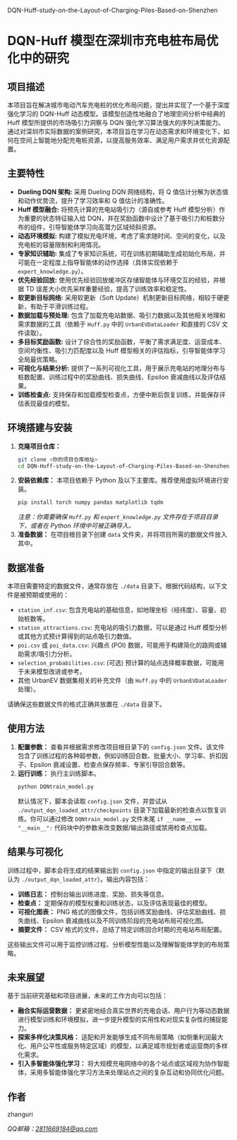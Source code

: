 DQN-Huff-study-on-the-Layout-of-Charging-Piles-Based-on-Shenzhen
# DQN-Huff 模型在深圳市充电桩布局优化中的研究

## 项目描述

本项目旨在解决城市电动汽车充电桩的优化布局问题，提出并实现了一个基于深度强化学习的 DQN-Huff 动态模型。该模型创造性地融合了地理空间分析中经典的 Huff 模型所提供的市场吸引力洞察与 DQN 强化学习算法强大的序列决策能力。通过对深圳市实际数据的案例研究，本项目旨在学习在动态需求和环境变化下，如何在空间上智能地分配充电桩资源，以提高服务效率、满足用户需求并优化资源配置。

## 主要特性

* **Dueling DQN 架构:** 采用 Dueling DQN 网络结构，将 Q 值估计分解为状态值和动作优势流，提升了学习效率和 Q 值估计的准确性。
* **Huff 模型融合:** 将预先计算的充电站吸引力（源自或参考 Huff 模型分析）作为重要的状态特征输入给 DQN，并在奖励函数中设计了基于吸引力和桩数分布的组件，引导智能体学习向高潜力区域倾斜资源。
* **动态环境模拟:** 构建了模拟充电环境，考虑了需求随时间、空间的变化，以及充电桩的容量限制和利用情况。
* **专家知识辅助:** 集成了专家知识系统，可在训练初期辅助生成初始化布局，并可能在一定程度上指导智能体的动作选择（具体实现依赖于 `expert_knowledge.py`）。
* **优先经验回放:** 使用优先经验回放缓冲区存储智能体与环境交互的经验，并根据 TD 误差大小优先采样重要经验，提高了训练效率和稳定性。
* **软更新目标网络:** 采用软更新（Soft Update）机制更新目标网络，相较于硬更新，有助于平滑训练过程。
* **数据加载与预处理:** 包含了加载充电站数据、吸引力数据以及其他相关地理和需求数据的工具（依赖于 `Huff.py` 中的 `UrbanEVDataLoader` 和直接的 CSV 文件读取）。
* **多目标奖励函数:** 设计了综合性的奖励函数，平衡了需求满足度、运营成本、空间均衡性、吸引力匹配度以及 Huff 模型相关的评估指标，引导智能体学习全局最优策略。
* **可视化与结果分析:** 提供了一系列可视化工具，用于展示充电站的地理分布与桩数配置、训练过程中的奖励曲线、损失曲线、Epsilon 衰减曲线以及评估结果。
* **训练检查点:** 支持保存和加载模型检查点，方便中断后恢复训练，并能保存评估表现最佳的模型。

## 环境搭建与安装

1.  **克隆项目仓库：**
    ```bash
    git clone <你的项目仓库地址>
    cd DQN-Huff-study-on-the-Layout-of-Charging-Piles-Based-on-Shenzhen
    ```
2.  **安装依赖库：** 本项目依赖于 Python 及以下主要库。推荐使用虚拟环境进行安装。
    ```bash
    pip install torch numpy pandas matplotlib tqdm
    ```
    *注意：你需要确保 `Huff.py` 和 `expert_knowledge.py` 文件存在于项目目录下，或者在 Python 环境中可被正确导入。*
3.  **准备数据：** 在项目根目录下创建 `data` 文件夹，并将项目所需的数据文件放入其中。

## 数据准备

本项目需要特定的数据文件，通常存放在 `./data` 目录下。根据代码结构，以下文件是被预期或使用的：

* `station_inf.csv`: 包含充电站的基础信息，如地理坐标（经纬度）、容量、初始桩数等。
* `station_attractions.csv`: 充电站的吸引力数据，可以是通过 Huff 模型分析或其他方式预计算得到的站点吸引力数值。
* `poi.csv` 或 `poi_data.csv`: 兴趣点 (POI) 数据，可能用于构建简化的路网或辅助需求/吸引力分析。
* `selection_probabilities.csv`: (可选) 预计算的站点选择概率数据，可能用于未来模型改进或参考。
* 其他 UrbanEV 数据集相关的补充文件（由 `Huff.py` 中的 `UrbanEVDataLoader` 处理）。

请确保这些数据文件的格式正确并放置在 `./data` 目录下。

## 使用方法

1.  **配置参数：** 查看并根据需求修改项目根目录下的 `config.json` 文件。该文件包含了训练过程的各种超参数，例如训练回合数、批量大小、学习率、折扣因子、Epsilon 衰减设置、检查点保存频率、专家引导回合数等。
2.  **运行训练：** 执行主训练脚本。
    ```bash
    python DQNtrain_model.py
    ```
    默认情况下，脚本会读取 `config.json` 文件，并尝试从 `./output_dqn_loaded_attr/checkpoints` 目录下加载最新的检查点以恢复训练。你可以通过修改 `DQNtrain_model.py` 文件末尾 `if __name__ == "__main__":` 代码块中的参数来改变数据/输出路径或禁用检查点加载。

## 结果与可视化

训练过程中，脚本会将生成的结果输出到 `config.json` 中指定的输出目录下（默认为 `./output_dqn_loaded_attr`）。输出内容包括：

* **训练日志：** 控制台输出训练进度、奖励、损失等信息。
* **检查点：** 定期保存的模型权重和训练状态，以及评估表现最佳的模型。
* **可视化图表：** PNG 格式的图像文件，包括训练奖励曲线、评估奖励曲线、损失曲线、Epsilon 衰减曲线以及不同训练阶段的充电站布局可视化图。
* **摘要文件：** CSV 格式的文件，总结了特定训练回合时期的充电站布局配置。

这些输出文件可以用于监控训练过程、分析模型性能以及理解智能体学到的布局策略。

## 未来展望

基于当前研究基础和项目进展，未来的工作方向可以包括：

* **融合实际运营数据：** 更紧密地结合真实世界的充电会话、用户行为等动态数据进行模型训练和环境模拟，进一步提升模型的实用性和对现实复杂性的捕捉能力。
* **探索多样化决策风格：** 适配和开发能够生成不同布局策略（如侧重利润最大化、用户公平性或服务特定区域）的模型，以满足城市规划者或运营商的多样化需求。
* **引入多智能体强化学习：** 将大规模充电网络中的各个站点或区域视为协作智能体，采用多智能体强化学习方法来处理站点之间的复杂互动和协同优化问题。

## 作者

zhanguri

*QQ邮箱：2811669184@qq.com*
